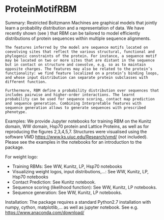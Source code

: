 # ProteinMotifRBM

Summary:
	Restricted Boltzmann Machines are graphical models that jointly learn a probability distribution and a representation of data. We have recently shown (see ) that RBM can be tailored to model efficiently distributions of protein sequences within multiple sequence alignments. 

	The features inferred by the model are sequence motifs located on coevolving sites that reflect the various structural, functional and phylogenic constraints of the protein. For instance, a sequence motif may be located on two or more sites that are distant in the sequence but in contact on structure and coevolve, e.g. so as to maintain opposite charges. The features may also be related to the protein’s functionality: we find feature localized on a protein’s binding loops, and whose input distribution can separate protein subclasses with different function.

	Furthermore, RBM define a probability distribution over sequences that includes pairwise and higher-order interactions. The learnt probability can be used for sequence scoring, contact map prediction and sequence generation. Combining Interpretable features with sequence generation allows to generate sequences with prescribed phenotype.

Examples:
We provide Jupyter notebooks for training RBM on the Kunitz domain, WW domain, Hsp70 protein and Lattice Proteins, as well as for reproducing the figures 2,3,4,5,7. Structures were visualised using the software VMD https://www.ks.uiuc.edu/Research/vmd/ (not included). Please see the examples in the notebooks for an introduction to the package.

For weight logo:
- Training RBMs: See WW, Kunitz, LP, Hsp70 notebooks
- Visualizing weight logos, input distributions,…: See WW, Kunitz, LP, Hsp70 notebooks
- Contact Prediction: See Kunitz notebook.
- Sequence scoring (likelihood function): See WW, Kunitz, LP notebooks.
- Sequence generation: See WW, Kunitz, LP notebooks.


Installation:
The package requires a standard Python2.7 installation with numpy, cython, matplotlib,… as well as jupyter notebook. See e.g. https://www.anaconda.com/download/

